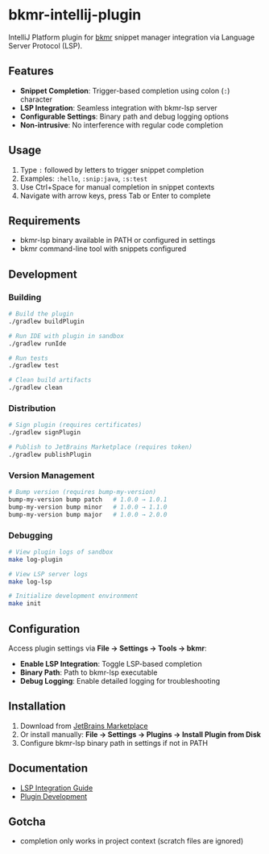 # bkmr-intellij-plugin

IntelliJ Platform plugin for [bkmr](https://github.com/sysid/bkmr-lsp) snippet manager integration via Language Server Protocol (LSP).

## Features

- **Snippet Completion**: Trigger-based completion using colon (`:`) character
- **LSP Integration**: Seamless integration with bkmr-lsp server
- **Configurable Settings**: Binary path and debug logging options
- **Non-intrusive**: No interference with regular code completion

## Usage

1. Type `:` followed by letters to trigger snippet completion
2. Examples: `:hello`, `:snip:java`, `:s:test`
3. Use Ctrl+Space for manual completion in snippet contexts
4. Navigate with arrow keys, press Tab or Enter to complete

## Requirements

- bkmr-lsp binary available in PATH or configured in settings
- bkmr command-line tool with snippets configured

## Development

### Building

```bash
# Build the plugin
./gradlew buildPlugin

# Run IDE with plugin in sandbox
./gradlew runIde

# Run tests  
./gradlew test

# Clean build artifacts
./gradlew clean
```

### Distribution

```bash
# Sign plugin (requires certificates)
./gradlew signPlugin

# Publish to JetBrains Marketplace (requires token)
./gradlew publishPlugin
```

### Version Management

```bash
# Bump version (requires bump-my-version)
bump-my-version bump patch   # 1.0.0 → 1.0.1
bump-my-version bump minor   # 1.0.0 → 1.1.0  
bump-my-version bump major   # 1.0.0 → 2.0.0
```

### Debugging

```bash
# View plugin logs of sandbox
make log-plugin

# View LSP server logs
make log-lsp

# Initialize development environment
make init
```

## Configuration

Access plugin settings via **File → Settings → Tools → bkmr**:

- **Enable LSP Integration**: Toggle LSP-based completion
- **Binary Path**: Path to bkmr-lsp executable
- **Debug Logging**: Enable detailed logging for troubleshooting

## Installation

1. Download from [JetBrains Marketplace](https://plugins.jetbrains.com)
2. Or install manually: **File → Settings → Plugins → Install Plugin from Disk**
3. Configure bkmr-lsp binary path in settings if not in PATH

## Documentation

- [LSP Integration Guide](https://plugins.jetbrains.com/docs/intellij/language-server-protocol.html)
- [Plugin Development](https://plugins.jetbrains.com/docs/intellij/developing-plugins.html)

## Gotcha
- completion only works in project context (scratch  files are ignored)
